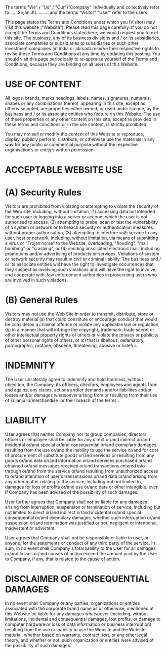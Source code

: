 The terms "We" / "Us" / "Our"/”Company” individually and collectively refer to ……Srijan JU………..and the terms "Visitor” ”User” refer to the users.

This page states the Terms and Conditions under which you (Visitor) may visit this website (“Website”). Please read this page carefully. If you do not accept the Terms and Conditions stated here, we would request you to exit this site. The business, any of its business divisions and / or its subsidiaries, associate companies or subsidiaries to subsidiaries or such other investment companies (in India or abroad) reserve their respective rights to revise these Terms and Conditions at any time by updating this posting. You should visit this page periodically to re-appraise yourself of the Terms and Conditions, because they are binding on all users of this Website.

# USE OF CONTENT

All logos, brands, marks headings, labels, names, signatures, numerals, shapes or any combinations thereof, appearing in this site, except as otherwise noted, are properties either owned, or used under licence, by the business and / or its associate entities who feature on this Website. The use of these properties or any other content on this site, except as provided in these terms and conditions or in the site content, is strictly prohibited.

You may not sell or modify the content of this Website or reproduce, display, publicly perform, distribute, or otherwise use the materials in any way for any public or commercial purpose without the respective organisation’s or entity’s written permission.

# ACCEPTABLE WEBSITE USE

# (A) Security Rules

Visitors are prohibited from violating or attempting to violate the security of the Web site, including, without limitation, (1) accessing data not intended for such user or logging into a server or account which the user is not authorised to access, (2) attempting to probe, scan or test the vulnerability of a system or network or to breach security or authentication measures without proper authorisation, (3) attempting to interfere with service to any user, host or network, including, without limitation, via means of submitting a virus or "Trojan horse" to the Website, overloading, "flooding", "mail bombing" or "crashing", or (4) sending unsolicited electronic mail, including promotions and/or advertising of products or services. Violations of system or network security may result in civil or criminal liability. The business and / or its associate entities will have the right to investigate occurrences that they suspect as involving such violations and will have the right to involve, and cooperate with, law enforcement authorities in prosecuting users who are involved in such violations.

# (B) General Rules

Visitors may not use the Web Site in order to transmit, distribute, store or destroy material (a) that could constitute or encourage conduct that would be considered a criminal offence or violate any applicable law or regulation, (b) in a manner that will infringe the copyright, trademark, trade secret or other intellectual property rights of others or violate the privacy or publicity of other personal rights of others, or (c) that is libellous, defamatory, pornographic, profane, obscene, threatening, abusive or hateful.

# INDEMNITY

The User unilaterally agree to indemnify and hold harmless, without objection, the Company, its officers, directors, employees and agents from and against any claims, actions and/or demands and/or liabilities and/or losses and/or damages whatsoever arising from or resulting from their use of srijanju.in/merchandise .or their breach of the terms .

# LIABILITY

User agrees that neither Company nor its group companies, directors, officers or employee shall be liable for any direct or/and indirect or/and incidental or/and special or/and consequential or/and exemplary damages, resulting from the use or/and the inability to use the service or/and for cost of procurement of substitute goods or/and services or resulting from any goods or/and data or/and information or/and services purchased or/and obtained or/and messages received or/and transactions entered into through or/and from the service or/and resulting from unauthorized access to or/and alteration of user's transmissions or/and data or/and arising from any other matter relating to the service, including but not limited to, damages for loss of profits or/and use or/and data or other intangible, even if Company has been advised of the possibility of such damages.

User further agrees that Company shall not be liable for any damages arising from interruption, suspension or termination of service, including but not limited to direct or/and indirect or/and incidental or/and special consequential or/and exemplary damages, whether such interruption or/and suspension or/and termination was justified or not, negligent or intentional, inadvertent or advertent.

User agrees that Company shall not be responsible or liable to user, or anyone, for the statements or conduct of any third party of the service. In sum, in no event shall Company's total liability to the User for all damages or/and losses or/and causes of action exceed the amount paid by the User to Company, if any, that is related to the cause of action.

# DISCLAIMER OF CONSEQUENTIAL DAMAGES

In no event shall Company or any parties, organizations or entities associated with the corporate brand name us or otherwise, mentioned at this Website be liable for any damages whatsoever (including, without limitations, incidental and consequential damages, lost profits, or damage to computer hardware or loss of data information or business interruption) resulting from the use or inability to use the Website and the Website material, whether based on warranty, contract, tort, or any other legal theory, and whether or not, such organization or entities were advised of the possibility of such damages.